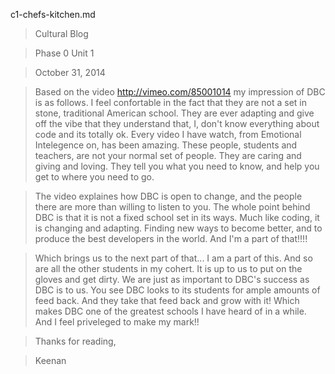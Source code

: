 c1-chefs-kitchen.md



>  Cultural Blog

>  Phase 0 Unit 1

> October 31, 2014

> Based on the video http://vimeo.com/85001014 my impression of DBC is as follows. I feel confortable in the fact that they are not a set in stone, traditional American school. They are ever adapting and give off the vibe that they understand that, I, don't know everything about code and its totally ok. Every video I have watch, from Emotional Intelegence on, has been amazing. These people, students and teachers, are not your normal set of people. They are caring and giving and loving. They tell you what you need to know, and help you get to where you need to go.

> The video explaines how DBC is open to change, and the people there are more than willing to listen to you. The whole point behind DBC is that it is not a fixed school set in its ways. Much like coding, it is changing and adapting. Finding new ways to become better, and to produce the best developers in the world. And I'm a part of that!!!! 

> Which brings us to the next part of that... I am a part of this. And so are all the other students in my cohert. It is up to us to put on the gloves and get dirty. We are just as important to DBC's success as DBC is to us. You see DBC looks to its students for ample amounts of feed back. And they take that feed back and grow with it! Which makes DBC one of the greatest schools I have heard of in a while. And I feel priveleged to make my mark!! 



> Thanks for reading,

>  Keenan